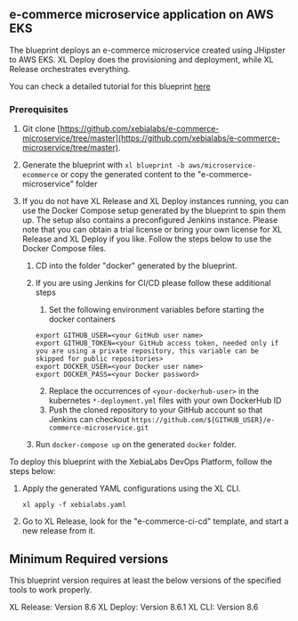 ## e-commerce microservice application on AWS EKS

The blueprint deploys an e-commerce microservice created using JHipster to AWS EKS.
XL Deploy does the provisioning and deployment, while XL Release orchestrates everything.

You can check a detailed tutorial for this blueprint [here](https://docs.xebialabs.com/xl-platform/how-to/deploy-to-aws-using-blueprints.html)

### Prerequisites

1. Git clone [https://github.com/xebialabs/e-commerce-microservice/tree/master](https://github.com/xebialabs/e-commerce-microservice/tree/master).
2. Generate the blueprint with `xl blueprint -b aws/microservice-ecommerce` or copy the generated content to the "e-commerce-microservice" folder
3. If you do not have XL Release and XL Deploy instances running, you can use the Docker Compose setup generated by the blueprint to spin them up. The setup also contains a preconfigured Jenkins instance.
Please note that you can obtain a trial license or bring your own license for XL Release and XL Deploy if you like. Follow the steps below to use the Docker Compose files.

    1. CD into the folder "docker" generated by the blueprint.
    2. If you are using Jenkins for CI/CD please follow these additional steps
        1. Set the following environment variables before starting the docker containers

        ```
        export GITHUB_USER=<your GitHub user name>
        export GITHUB_TOKEN=<your GitHub access token, needed only if you are using a private repository, this variable can be skipped for public repositories>
        export DOCKER_USER=<your Docker user name>
        export DOCKER_PASS=<your Docker password>
        ```
        2. Replace the occurrences of `<your-dockerhub-user>` in the kubernetes `*-deployment.yml` files with your own DockerHub ID
        3. Push the cloned repository to your GitHub account so that Jenkins can checkout `https://github.com/${GITHUB_USER}/e-commerce-microservice.git`
    4. Run `docker-compose up` on the generated `docker` folder.

To deploy this blueprint with the XebiaLabs DevOps Platform, follow the steps below:

1. Apply the generated YAML configurations using the XL CLI.

    ```
    xl apply -f xebialabs.yaml
    ```

2. Go to XL Release, look for the "e-commerce-ci-cd" template, and start a new release from it.

## Minimum Required versions

This blueprint version requires at least the below versions of the specified tools to work properly.

XL Release: Version 8.6
XL Deploy: Version 8.6.1
XL CLI: Version 8.6